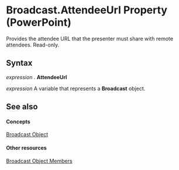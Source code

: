 
# Broadcast.AttendeeUrl Property (PowerPoint)

Provides the attendee URL that the presenter must share with remote attendees. Read-only.


## Syntax

 _expression_ . **AttendeeUrl**

 _expression_ A variable that represents a **Broadcast** object.


## See also


#### Concepts


[Broadcast Object](82b1c986-4ff3-7811-2939-a53a273035e3.md)
#### Other resources


[Broadcast Object Members](7fac2679-0f4c-9b43-d2f8-800321c7e9e0.md)
